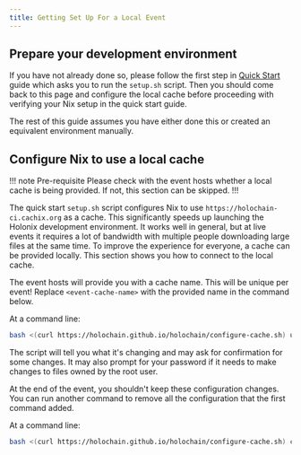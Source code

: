 ```yaml
---
title: Getting Set Up For a Local Event
---
```


## Prepare your development environment

If you have not already done so, please follow the first step in [Quick Start](/quick-start/) guide which asks you to run the `setup.sh` script. Then you should come back to this page and configure the local cache before proceeding with verifying your Nix setup in the quick start guide.

The rest of this guide assumes you have either done this or created an equivalent environment manually.

## Configure Nix to use a local cache

!!! note Pre-requisite
Please check with the event hosts whether a local cache is being provided. If not, this section can be skipped.
!!!

The quick start `setup.sh` script configures Nix to use `https://holochain-ci.cachix.org` as a cache. This significantly speeds up launching the Holonix development environment. It works well in general, but at live events it requires a lot of bandwidth with multiple people downloading large files at the same time. To improve the experience for everyone, a cache can be provided locally. This section shows you how to connect to the local cache.

The event hosts will provide you with a cache name. This will be unique per event! Replace `<event-cache-name>` with the provided name in the command below.

At a command line:

```bash
bash <(curl https://holochain.github.io/holochain/configure-cache.sh) use <event-cache-name>
```

The script will tell you what it's changing and may ask for confirmation for some changes. It may also prompt for your password if it needs to make changes to files owned by the root user.

At the end of the event, you shouldn't keep these configuration changes. You can run another command to remove all the configuration that the first command added.

At a command line:

```bash
bash <(curl https://holochain.github.io/holochain/configure-cache.sh) cleanup
```
